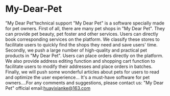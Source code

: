 # My-Dear-Pet
”My Dear Pet“technical support
"My Dear Pet" is a software specially made for pet owners. First of all, there are many pet shops in "My Dear Pet". They can provide pet beauty, pet foster and other services. Users can directly book corresponding services on the platform. We classify these stores to facilitate users to quickly find the shops they need and save users' time. Secondly, we push a large number of high-quality and practical pet products in "My Dear Pet". Users can place orders directly on the platform. We also provide address editing function and shopping cart function to facilitate users to modify their addresses and place orders in batches. Finally, we will push some wonderful articles about pets for users to read and optimize the user experience... It's a must-have software for pet owners.…For any comments and suggestions, please contact us: "My Dear Pet" official email:huayixianke@163.com
